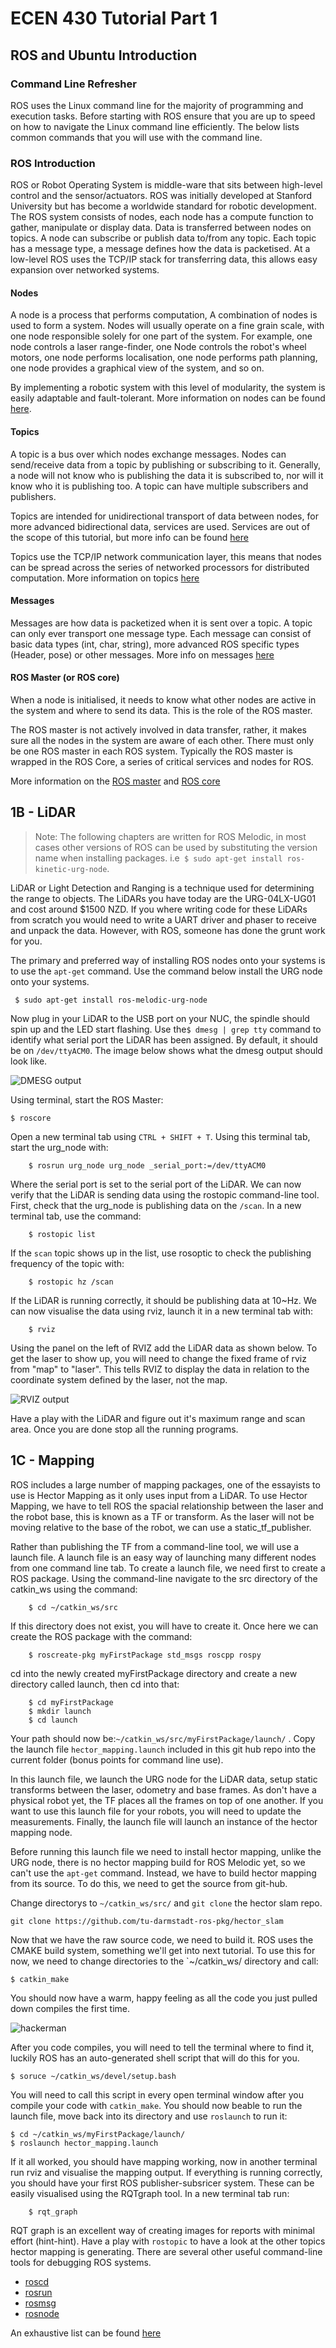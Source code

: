 # ECEN 430 Tutorial Part 1

## ROS and Ubuntu Introduction 

### Command Line Refresher
ROS uses the Linux command line for the majority of programming and execution tasks. 
Before starting with ROS ensure that you are up to speed on how to navigate the Linux command line efficiently. 
The below lists common commands that you will use with the command line. 



### ROS Introduction 
ROS or Robot Operating System is middle-ware that sits between high-level control and the sensor/actuators. ROS was initially developed at Stanford University but has become a worldwide standard for robotic development. The ROS system consists of nodes, each node has a compute function to gather, manipulate or display data. Data is transferred between nodes on topics. A node can subscribe or publish data to/from any topic. Each topic has a message type, a message defines how the data is packetised. At a low-level ROS uses the TCP/IP stack for transferring data, this allows easy expansion over networked systems.  

#### Nodes 
A node is a process that performs computation, A combination of nodes is used to form a system. Nodes will usually operate on a fine grain scale, with one node responsible solely for one part of the system. For example, one node controls a laser range-finder, one Node controls the robot's wheel motors, one node performs localisation, one node performs path planning, one node provides a graphical view of the system, and so on.

By implementing a robotic system with this level of modularity, the system is easily adaptable and fault-tolerant. More information on nodes can be found [here](http://wiki.ros.org/Nodes). 


#### Topics
A topic is a bus over which nodes exchange messages. Nodes can send/receive data from a topic by publishing or subscribing to it. Generally, a node will not know who is publishing the data it is subscribed to, nor will it know who it is publishing too. A topic can have multiple subscribers and publishers. 

Topics are intended for unidirectional transport of data between nodes, for more advanced bidirectional data, services are used. Services are out of the scope of this tutorial, but more info can be found [here]( http://wiki.ros.org/Services)

Topics use the TCP/IP network communication layer, this means that nodes can be spread across the series of networked processors for distributed computation. More information on topics [here](http://wiki.ros.org/Topics)  

#### Messages 
Messages are how data is packetized when it is sent over a topic. A topic can only ever transport one message type.  Each message can consist of basic data types (int, char, string), more advanced ROS specific types (Header, pose) or other messages.   More info on messages [here](http://wiki.ros.org/Messages)

#### ROS Master (or ROS core)
When a node is initialised, it needs to know what other nodes are active in the system and where to send its data. This is the role of the ROS master. 

The ROS master is not actively involved in data transfer, rather, it makes sure all the nodes in the system are aware of each other. There must only be one ROS master in each ROS system. Typically the ROS master is wrapped in the ROS Core, a series of critical services and nodes for ROS.

More information on the [ROS master](http://wiki.ros.org/Master) and [ROS core](http://wiki.ros.org/roscore)


## 1B - LiDAR

> Note: The following chapters are written for ROS Melodic, in most cases other versions of ROS can be used by substituting the version name when installing packages. i.e` $ sudo apt-get install ros-kinetic-urg-node`.


LiDAR or Light Detection and Ranging is a technique used for determining the range to objects. The LiDARs you have today are the URG-04LX-UG01 and cost around \$1500 NZD. If you where writing code for these LiDARs from scratch you would need to write a UART driver and phaser to receive and unpack the data. However, with ROS, someone has done the grunt work for you.

The primary and preferred way of installing ROS nodes onto your systems is to use the `apt-get` command. Use the command below install the URG node onto your systems. 
```
 $ sudo apt-get install ros-melodic-urg-node 
 ```
 
Now plug in your LiDAR to the USB port on your NUC, the spindle should spin up and the LED start flashing. Use the`$ dmesg | grep tty` command to identify what serial port the LiDAR has been assigned. By default, it should be on `/dev/ttyACM0`. The image below shows what the dmesg output should look like. 

![DMESG output](images/dmsgOutput.png)

Using terminal, start the ROS Master:
```
$ roscore
```
Open a new terminal tab using `CTRL + SHIFT + T`. Using this terminal tab, start the urg_node with:
```
    $ rosrun urg_node urg_node _serial_port:=/dev/ttyACM0
```
Where the serial port is set to the serial port of the LiDAR. We can now verify that the LiDAR is sending data using the rostopic command-line tool. First, check that the urg\_node is publishing data on the `/scan`. In a new terminal tab, use the command:

```
    $ rostopic list
```

If the `scan` topic shows up in the list, use rosoptic to check the publishing frequency of the topic with:

```
    $ rostopic hz /scan
```

If the LiDAR is running correctly, it should be publishing data at 10~Hz. We can now visualise the data using rviz, launch it in a new terminal tab with:
```
    $ rviz
```

Using the panel on the left of RVIZ add the LiDAR data as shown below. To get the laser to show up, you will need to change the fixed frame of rviz from "map" to "laser". This tells RVIZ to display the data in relation to the coordinate system defined by the laser, not the map.  

![RVIZ output](images/rviz1.png)

Have a play with the LiDAR and figure out it's maximum range and scan area. Once you are done stop all the running programs. 


## 1C - Mapping

ROS includes a large number of mapping packages, one of the essayists to use is Hector Mapping as it only uses input from a LiDAR. To use Hector Mapping, we have to tell ROS the spacial relationship between the laser and the robot base, this is known as a TF or transform. As the laser will not be moving relative to the base of the robot, we can use a static\_tf\_publisher.

Rather than publishing the TF from a command-line tool, we will use a launch file. A launch file is an easy way of launching many different nodes from one command line tab. To create a launch file, we need first to create a ROS package. Using the command-line navigate to the src directory of the catkin\_ws using the command:

```
    $ cd ~/catkin_ws/src
```
If this directory does not exist, you will have to create it. Once here we can create the ROS package with the command:
```
    $ roscreate-pkg myFirstPackage std_msgs roscpp rospy
```

cd into the newly created myFirstPackage directory and create a new directory called launch, then cd into that:
```
    $ cd myFirstPackage
    $ mkdir launch
    $ cd launch
```

Your path should now be:`~/catkin_ws/src/myFirstPackage/launch/` . Copy the launch file  `hector_mapping.launch` included in this git hub repo into the current folder (bonus points for command line use). 


In this launch file, we launch the URG node for the LiDAR data, setup static transforms between the laser, odometry and base frames. As don't have a physical robot yet, the TF places all the frames on top of one another. If you want to use this launch file for your robots, you will need to update the measurements. Finally, the launch file will launch an instance of the hector mapping node. 

Before running this launch file we need to install hector mapping, unlike the URG node, there is no hector mapping build for ROS Melodic yet, so we can't use the `apt-get` command. Instead, we have to build hector mapping from its source. To do this, we need to get the source from git-hub.  

Change directorys to `~/catkin_ws/src/` and `git clone` the hector slam repo. 
```
git clone https://github.com/tu-darmstadt-ros-pkg/hector_slam
```

Now that we have the raw source code, we need to build it. ROS uses the CMAKE build system, something we'll get into next tutorial. To use this for now, we need to change directories to the `~/catkin_ws/ directory and call:
```
$ catkin_make
```
You should now have a warm, happy feeling as all the code you just pulled down compiles the first time.

![hackerman](https://www.meme-arsenal.com/memes/9b58b6ca50dbbce09cebc6b5d7b823d6.jpg)

After you code compiles, you will need to tell the terminal where to find it, luckily ROS has an auto-generated shell script that will do this for you. 
```
$ soruce ~/catkin_ws/devel/setup.bash
```
You will need to call this script in every open terminal window after you compile your code with `catkin_make`.
You should now beable to run the launch file, move back into its directory and use `roslaunch` to run it:

```
$ cd ~/catkin_ws/myFirstPackage/launch/
$ roslaunch hector_mapping.launch
```

If it all worked, you should have mapping working, now in another terminal run rviz and visualise the mapping output. If everything is running correctly, you should have your first ROS publisher-subsricer system. These can be easily visualised using the RQTgraph tool. In a new terminal tab run:
 
```
    $ rqt_graph
```

RQT graph is an excellent way of creating images for reports with minimal effort (hint-hint). Have a play with `rostopic` to have a look at the other topics hector mapping is generating. There are several other useful command-line tools for debugging ROS systems. 

  
* [roscd](http://wiki.ros.org/roscd)
* [rosrun](http://wiki.ros.org/rosrun)
* [rosmsg](http://wiki.ros.org/rosmsg)
* [rosnode](http://wiki.ros.org/rosnode)

An exhaustive list can be found [here](http://wiki.ros.org/ROS/CommandLineTools)
   
